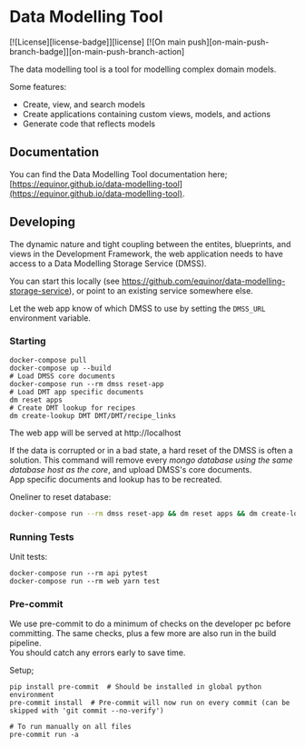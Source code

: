 # Data Modelling Tool
[![License][license-badge]][license]
[![On main push][on-main-push-branch-badge]][on-main-push-branch-action]

The data modelling tool is a tool for modelling complex domain models.

Some features:

* Create, view, and search models
* Create applications containing custom views, models, and actions
* Generate code that reflects models

## Documentation

You can find the Data Modelling Tool documentation here; [https://equinor.github.io/data-modelling-tool](https://equinor.github.io/data-modelling-tool).

## Developing
 
The dynamic nature and tight coupling between the entites, blueprints, and views in the Development Framework,
the web application needs to have access to a Data Modelling Storage Service (DMSS).

You can start this locally (see https://github.com/equinor/data-modelling-storage-service), or point to an existing service somewhere else.

Let the web app know of which DMSS to use by setting the `DMSS_URL` environment variable.

### Starting

```shell
docker-compose pull
docker-compose up --build
# Load DMSS core documents
docker-compose run --rm dmss reset-app
# Load DMT app specific documents
dm reset apps
# Create DMT lookup for recipes
dm create-lookup DMT DMT/DMT/recipe_links
```

The web app will be served at http://localhost


If the data is corrupted or in a bad state, a hard reset of the DMSS is often a solution.
This command will remove every _mongo database using the same database host as the core_, and upload DMSS's core documents.  
App specific documents and lookup has to be recreated.

Oneliner to reset database:
```bash
docker-compose run --rm dmss reset-app && dm reset apps && dm create-lookup DMT DMT/DMT/recipe_links
```

### Running Tests

Unit tests:

`docker-compose run --rm api pytest`  
`docker-compose run --rm web yarn test`

### Pre-commit

We use pre-commit to do a minimum of checks on the developer pc before committing. The same checks, plus a few more are
also run in the build pipeline.  
You should catch any errors early to save time.

Setup;

```shell
pip install pre-commit  # Should be installed in global python environment
pre-commit install  # Pre-commit will now run on every commit (can be skipped with 'git commit --no-verify')

# To run manually on all files
pre-commit run -a 
```
